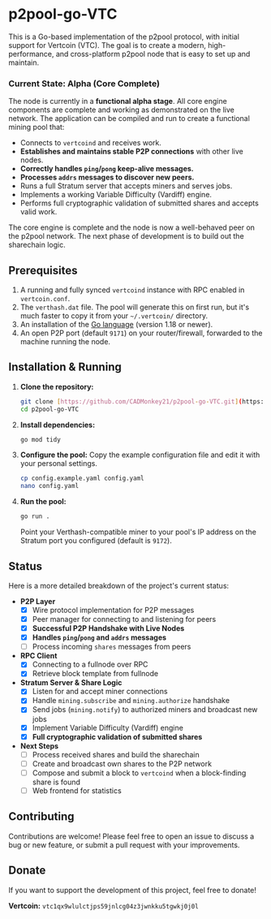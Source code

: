 # p2pool-go-VTC

This is a Go-based implementation of the p2pool protocol, with initial support for Vertcoin (VTC). The goal is to create a modern, high-performance, and cross-platform p2pool node that is easy to set up and maintain.

### Current State: Alpha (Core Complete)

The node is currently in a **functional alpha stage**. All core engine components are complete and working as demonstrated on the live network. The application can be compiled and run to create a functional mining pool that:
* Connects to `vertcoind` and receives work.
* **Establishes and maintains stable P2P connections** with other live nodes.
* **Correctly handles `ping`/`pong` keep-alive messages.**
* **Processes `addrs` messages to discover new peers.**
* Runs a full Stratum server that accepts miners and serves jobs.
* Implements a working Variable Difficulty (Vardiff) engine.
* Performs full cryptographic validation of submitted shares and accepts valid work.

The core engine is complete and the node is now a well-behaved peer on the p2pool network. The next phase of development is to build out the sharechain logic.

## Prerequisites

1.  A running and fully synced `vertcoind` instance with RPC enabled in `vertcoin.conf`.
2.  The `verthash.dat` file. The pool will generate this on first run, but it's much faster to copy it from your `~/.vertcoin/` directory.
3.  An installation of the [Go language](https://go.dev/doc/install) (version 1.18 or newer).
4.  An open P2P port (default `9171`) on your router/firewall, forwarded to the machine running the node.

## Installation & Running

1.  **Clone the repository:**
    ```bash
    git clone [https://github.com/CADMonkey21/p2pool-go-VTC.git](https://github.com/CADMonkey21/p2pool-go-VTC.git)
    cd p2pool-go-VTC
    ```

2.  **Install dependencies:**
    ```bash
    go mod tidy
    ```

3.  **Configure the pool:**
    Copy the example configuration file and edit it with your personal settings.
    ```bash
    cp config.example.yaml config.yaml
    nano config.yaml
    ```

4.  **Run the pool:**
    ```bash
    go run .
    ```
    Point your Verthash-compatible miner to your pool's IP address on the Stratum port you configured (default is `9172`).

## Status

Here is a more detailed breakdown of the project's current status:

-   **P2P Layer**
    -   [x] Wire protocol implementation for P2P messages
    -   [x] Peer manager for connecting to and listening for peers
    -   [x] **Successful P2P Handshake with Live Nodes**
    -   [x] **Handles `ping`/`pong` and `addrs` messages**
    -   [ ] Process incoming `shares` messages from peers
-   **RPC Client**
    -   [x] Connecting to a fullnode over RPC
    -   [x] Retrieve block template from fullnode
-   **Stratum Server & Share Logic**
    -   [x] Listen for and accept miner connections
    -   [x] Handle `mining.subscribe` and `mining.authorize` handshake
    -   [x] Send jobs (`mining.notify`) to authorized miners and broadcast new jobs
    -   [x] Implement Variable Difficulty (Vardiff) engine
    -   [x] **Full cryptographic validation of submitted shares**
-   **Next Steps**
    -   [ ] Process received shares and build the sharechain
    -   [ ] Create and broadcast own shares to the P2P network
    -   [ ] Compose and submit a block to `vertcoind` when a block-finding share is found
    -   [ ] Web frontend for statistics

## Contributing

Contributions are welcome! Please feel free to open an issue to discuss a bug or new feature, or submit a pull request with your improvements.

## Donate

If you want to support the development of this project, feel free to donate!

**Vertcoin:** `vtc1qx9wlulctjps59jnlcg04z3jwnkku5tgwkj0j0l`

